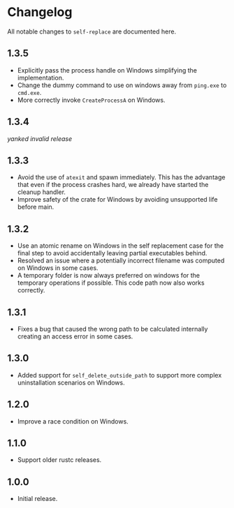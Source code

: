 # Changelog

All notable changes to `self-replace` are documented here.

## 1.3.5

- Explicitly pass the process handle on Windows simplifying the implementation.
- Change the dummy command to use on windows away from `ping.exe` to `cmd.exe`.
- More correctly invoke `CreateProcessA` on Windows.

## 1.3.4

_yanked invalid release_

## 1.3.3

- Avoid the use of `atexit` and spawn immediately.  This has the advantage
  that even if the process crashes hard, we already have started the cleanup
  handler.
- Improve safety of the crate for Windows by avoiding unsupported life before main.

## 1.3.2

- Use an atomic rename on Windows in the self replacement case for the
  final step to avoid accidentally leaving partial executables behind.
- Resolved an issue where a potentially incorrect filename was computed
  on Windows in some cases.
- A temporary folder is now always preferred on windows for the temporary
  operations if possible.  This code path now also works correctly.

## 1.3.1

- Fixes a bug that caused the wrong path to be calculated internally
  creating an access error in some cases.

## 1.3.0

- Added support for `self_delete_outside_path` to support more complex
  uninstallation scenarios on Windows.

## 1.2.0

- Improve a race condition on Windows.

## 1.1.0

- Support older rustc releases.

## 1.0.0

- Initial release.
